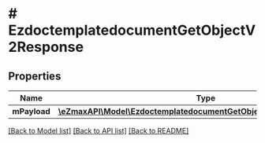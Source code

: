 # # EzdoctemplatedocumentGetObjectV2Response

## Properties

Name | Type | Description | Notes
------------ | ------------- | ------------- | -------------
**mPayload** | [**\eZmaxAPI\Model\EzdoctemplatedocumentGetObjectV2ResponseMPayload**](EzdoctemplatedocumentGetObjectV2ResponseMPayload.md) |  |

[[Back to Model list]](../../README.md#models) [[Back to API list]](../../README.md#endpoints) [[Back to README]](../../README.md)
